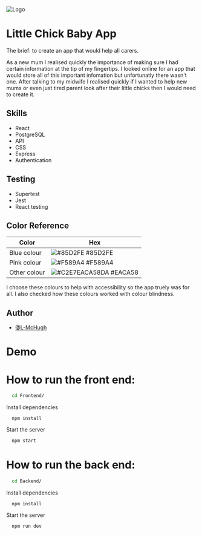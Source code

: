
![Logo](https://i.postimg.cc/28LQpL81/Screenshot-2022-12-26-at-17-22-08.png)
# Little Chick Baby App

The brief: to create an app that would help all carers.

As a new mum I realised quickly the importance of making sure I had certain information at the tip of my fingertips. I looked online for an app that would store all of this important infomation but unfortunatly there wasn't one. After talking to my midwife I realised quickly if I wanted to help new mums or even just tired parent look after their little chicks then I would need to create it.  
## Skills

- React
- PostgreSQL
- API
- CSS
- Express
- Authentication

## Testing
- Supertest
- Jest
- React testing 


## Color Reference

| Color             | Hex                                                                |
| ----------------- | ------------------------------------------------------------------ |
| Blue colour | ![#85D2FE](https://via.placeholder.com/10/85D2FE?text=+) #85D2FE |
| Pink colour| ![#F589A4](https://via.placeholder.com/10/F589A4?text=+) #F589A4 |
| Other colour| ![#C2E7EACA58DA](https://via.placeholder.com/10/EACA58?text=+) #EACA58 |

I choose these colours to help with accessibility so the app truely was for all. I also checked how these colours worked with colour blindness. 
## Author

- [@L-McHugh](https://github.com/L-McHugh)



# Demo


# How to run the front end:

```bash
  cd Frontend/
```

Install dependencies

```react
  npm install
```

Start the server

```bash
  npm start
```

# How to run the back end:

```bash
  cd Backend/
```

Install dependencies

```react
  npm install
```

Start the server

```bash
  npm run dev
```


